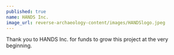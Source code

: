 ```yaml
---
published: true
name: HANDS Inc.
image_url: reverse-archaeology-content/images/HANDSlogo.jpeg
---
```

Thank you to HANDS Inc. for funds to grow this project at the very beginning.
